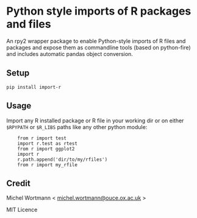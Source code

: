 # Python style imports of R packages and files

An rpy2 wrapper package to enable Python-style imports of R files and packages
and expose them as commandline tools (based on python-fire) and includes automatic pandas
object conversion.

## Setup
```
pip install import-r
```

## Usage
Import any R installed package or R file in your working dir or on either `$RPYPATH` or `$R_LIBS` paths
like any other python module:
```
    from r import test
    import r.test as rtest
    from r import ggplot2
    import r
    r.path.append('dir/to/my/rfiles')
    from r import my_rfile
```


## Credit
Michel Wortmann < michel.wortmann@ouce.ox.ac.uk >

MIT Licence
